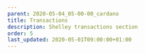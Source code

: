 ```yaml
---
parent: 2020-05-04_05-00-00_cardano
title: Transactions
description: Shelley transactions section
order: 5
last_updated: 2020-05-01T09:00:00+01:00
---
```

